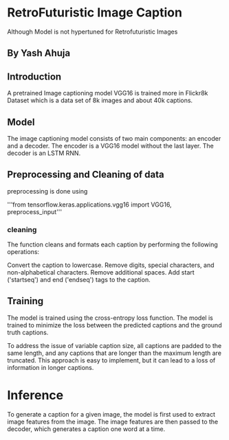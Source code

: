 # RetroFuturistic Image Caption
Although Model is not hypertuned for Retrofuturistic Images
## By Yash Ahuja
## Introduction
A pretrained Image captioning model VGG16 is trained more in Flickr8k Dataset which is a data set of 8k images and about 40k captions.
## Model
The image captioning model consists of two main components: an encoder and a decoder. The encoder is a VGG16 model without the last layer. The decoder is an LSTM RNN.
## Preprocessing and Cleaning of data
preprocessing is done using 

'''from tensorflow.keras.applications.vgg16 import VGG16, preprocess_input'''

### cleaning
The function cleans and formats each caption by performing the following operations:

Convert the caption to lowercase.
Remove digits, special characters, and non-alphabetical characters.
Remove additional spaces.
Add start ('startseq') and end ('endseq') tags to the caption.


## Training
The model is trained using the cross-entropy loss function. The model is trained to minimize the loss between the predicted captions and the ground truth captions.

To address the issue of variable caption size, all captions are padded to the same length, and any captions that are longer than the maximum length are truncated. This approach is easy to implement, but it can lead to a loss of information in longer captions.

# Inference
To generate a caption for a given image, the model is first used to extract image features from the image. The image features are then passed to the decoder, which generates a caption one word at a time.
